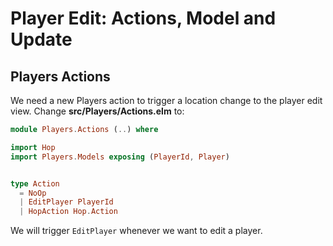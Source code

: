# Player Edit: Actions, Model and Update

## Players Actions

We need a new Players action to trigger a location change to the player edit view. Change __src/Players/Actions.elm__ to:

```elm
module Players.Actions (..) where

import Hop
import Players.Models exposing (PlayerId, Player)


type Action
  = NoOp
  | EditPlayer PlayerId
  | HopAction Hop.Action
```

We will trigger `EditPlayer` whenever we want to edit a player.